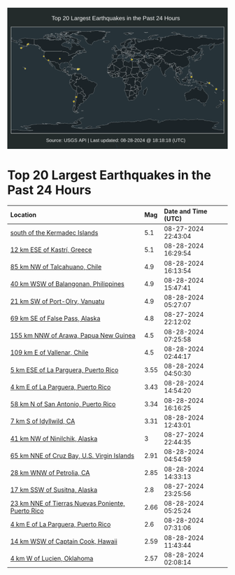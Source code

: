 ![Map](./map.png)

# Top 20 Largest Earthquakes in the Past 24 Hours

| Location | Mag | Date and Time (UTC) |
|:---|:---|:---|
| [south of the Kermadec Islands](https://earthquake.usgs.gov/earthquakes/eventpage/us6000nn4q) | 5.1 | 08-27-2024 22:43:04 |
| [12 km ESE of Kastrí, Greece](https://earthquake.usgs.gov/earthquakes/eventpage/us6000nn9g) | 5.1 | 08-28-2024 16:29:54 |
| [85 km NW of Talcahuano, Chile](https://earthquake.usgs.gov/earthquakes/eventpage/us6000nn8c) | 4.9 | 08-28-2024 16:13:54 |
| [40 km WSW of Balangonan, Philippines](https://earthquake.usgs.gov/earthquakes/eventpage/us6000nn86) | 4.9 | 08-28-2024 15:47:41 |
| [21 km SW of Port-Olry, Vanuatu](https://earthquake.usgs.gov/earthquakes/eventpage/us6000nn64) | 4.9 | 08-28-2024 05:27:07 |
| [69 km SE of False Pass, Alaska](https://earthquake.usgs.gov/earthquakes/eventpage/us6000nn4i) | 4.8 | 08-27-2024 22:12:02 |
| [155 km NNW of Arawa, Papua New Guinea](https://earthquake.usgs.gov/earthquakes/eventpage/us6000nn6n) | 4.5 | 08-28-2024 07:25:58 |
| [109 km E of Vallenar, Chile](https://earthquake.usgs.gov/earthquakes/eventpage/us6000nn5l) | 4.5 | 08-28-2024 02:44:17 |
| [5 km ESE of La Parguera, Puerto Rico](https://earthquake.usgs.gov/earthquakes/eventpage/pr2024241000) | 3.55 | 08-28-2024 04:50:30 |
| [4 km E of La Parguera, Puerto Rico](https://earthquake.usgs.gov/earthquakes/eventpage/pr2024241001) | 3.43 | 08-28-2024 14:54:20 |
| [58 km N of San Antonio, Puerto Rico](https://earthquake.usgs.gov/earthquakes/eventpage/pr71458478) | 3.34 | 08-28-2024 16:16:25 |
| [7 km S of Idyllwild, CA](https://earthquake.usgs.gov/earthquakes/eventpage/ci40717127) | 3.31 | 08-28-2024 12:43:01 |
| [41 km NW of Ninilchik, Alaska](https://earthquake.usgs.gov/earthquakes/eventpage/ak024b1acc3q) | 3 | 08-27-2024 22:44:35 |
| [65 km NNE of Cruz Bay, U.S. Virgin Islands](https://earthquake.usgs.gov/earthquakes/eventpage/pr71458418) | 2.91 | 08-28-2024 04:54:59 |
| [28 km WNW of Petrolia, CA](https://earthquake.usgs.gov/earthquakes/eventpage/nc75054476) | 2.85 | 08-28-2024 14:33:13 |
| [17 km SSW of Susitna, Alaska](https://earthquake.usgs.gov/earthquakes/eventpage/ak024b1atqpe) | 2.8 | 08-27-2024 23:25:56 |
| [23 km NNE of Tierras Nuevas Poniente, Puerto Rico](https://earthquake.usgs.gov/earthquakes/eventpage/pr71458393) | 2.66 | 08-28-2024 05:25:24 |
| [4 km E of La Parguera, Puerto Rico](https://earthquake.usgs.gov/earthquakes/eventpage/pr71458428) | 2.6 | 08-28-2024 07:31:06 |
| [14 km WSW of Captain Cook, Hawaii](https://earthquake.usgs.gov/earthquakes/eventpage/hv74428402) | 2.59 | 08-28-2024 11:43:44 |
| [4 km W of Lucien, Oklahoma](https://earthquake.usgs.gov/earthquakes/eventpage/ok2024qwqz) | 2.57 | 08-28-2024 02:08:14 |
